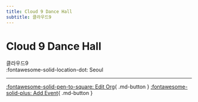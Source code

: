 ```yaml
---
title: Cloud 9 Dance Hall
subtitle: 클라우드9
---
```


# Cloud 9 Dance Hall

클라우드9  
:fontawesome-solid-location-dot: Seoul  


---

[:fontawesome-solid-pen-to-square: Edit Org](https://github.com/swingdance/orgs/issues/new?assignees=&labels=update+org&projects=&template=03-update_entity.yml&title=Update%20Org%3A%20ko_KR%20%E2%80%A2%20Cloud%209%20Dance%20Hall&region=ko_KR&id=cloud-9-dance-hall&name=Cloud%209%20Dance%20Hall){ .md-button } [:fontawesome-solid-plus: Add Event](https://github.com/swingdance/events/issues/new?assignees=&labels=add+event&projects=&template=02-add_entity.yml&title=Add%20Event%3A%20ko_KR%20%E2%80%A2%20%3CName%3E&region=ko_KR&province=Seoul&city=Seoul&org_id=cloud-9-dance-hall){ .md-button }
